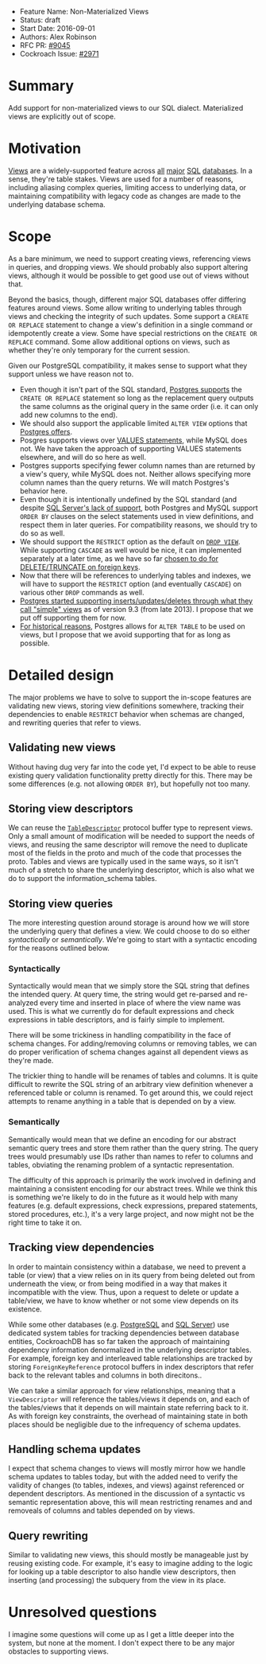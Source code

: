 - Feature Name: Non-Materialized Views
- Status: draft
- Start Date: 2016-09-01
- Authors: Alex Robinson
- RFC PR: [#9045](https://github.com/cockroachdb/cockroach/pull/9045)
- Cockroach Issue: [#2971](https://github.com/cockroachdb/cockroach/issues/2971)

# Summary

Add support for non-materialized views to our SQL dialect.
Materialized views are explicitly out of scope.

# Motivation

[Views](https://en.wikipedia.org/wiki/View_(SQL)) are a widely-supported
feature across
[all](https://www.postgresql.org/docs/9.1/static/sql-createview.html)
[major](http://dev.mysql.com/doc/refman/5.7/en/views.html)
[SQL](https://msdn.microsoft.com/en-us/library/ms187956.aspx)
[databases](http://www.ibm.com/support/knowledgecenter/SSEPEK_10.0.0/intro/src/tpc/db2z_views.html).
In a sense, they're table stakes. Views are used for a number of reasons,
including aliasing complex queries, limiting access to underlying data, or
maintaining compatibility with legacy code as changes are made to the underlying
database schema.

# Scope

As a bare minimum, we need to support creating views, referencing views
in queries, and dropping views. We should probably also support altering
views, although it would be possible to get good use out of views
without that.

Beyond the basics, though, different major SQL databases offer differing
features around views. Some allow writing to underlying tables through views
and checking the integrity of such updates. Some support a
`CREATE OR REPLACE` statement to change a view's definition in a single
command or idempotently create a view. Some have special restrictions on
the `CREATE OR REPLACE` command. Some allow additional options on views,
such as whether they're only temporary for the current session.

Given our PostgreSQL compatibility, it makes sense to support what they
support unless we have reason not to.

* Even though it isn't part of the SQL standard,
  [Postgres supports](https://www.postgresql.org/docs/9.1/static/sql-createview.html)
  the `CREATE OR REPLACE` statement so long as the replacement query
  outputs the same columns as the original query in the same order
  (i.e. it can only add new columns to the end).
* We should also support the applicable limited `ALTER VIEW` options that
  [Postgres offers](https://www.postgresql.org/docs/9.1/static/sql-alterview.html).
* Posgres supports views over
  [VALUES statements](https://www.postgresql.org/docs/9.1/static/sql-values.html),
  while MySQL does not. We have taken the approach of supporting VALUES
  statements elsewhere, and will do so here as well.
* Postgres supports specifying fewer column names than are returned by a
  view's query, while MySQL does not. Neither allows specifying more column
  names than the query returns. We will match Postgres's behavior here.
* Even though it is intentionally undefined by the SQL standard (and despite
  [SQL Server's lack of support](https://msdn.microsoft.com/en-us/library/ms187956.aspx#Anchor_1),
  both Postgres and MySQL support `ORDER BY` clauses on the select
  statements used in view definitions, and respect them in later queries.
  For compatibility reasons, we should try to do so as well.
* We should support the `RESTRICT` option as the default on
  [`DROP VIEW`](https://www.postgresql.org/docs/9.1/static/sql-dropview.html).
  While supporting `CASCADE` as well would be nice, it can implemented
  separately at a later time, as we have so far
  [chosen to do for DELETE/TRUNCATE on foreign keys](fk.md#cascade-and-other-behaviors).
* Now that there will be references to underlying tables and indexes, we
  will have to support the `RESTRICT` option (and eventually `CASCADE`)
  on various other `DROP` commands as well.
* [Postgres started supporting inserts/updates/deletes through what they call "simple" views](https://www.postgresql.org/docs/9.3/static/sql-createview.html)
  as of version 9.3 (from late 2013). I propose that we put off supporting them
  for now.
* [For historical reasons](https://www.postgresql.org/docs/9.4/static/sql-alterview.html),
  Postgres allows for `ALTER TABLE` to be used on views, but I propose that
  we avoid supporting that for as long as possible.

# Detailed design

The major problems we have to solve to support the in-scope features are
validating new views, storing view definitions somewhere, tracking
their dependencies to enable `RESTRICT` behavior when schemas are
changed, and rewriting queries that refer to views.

## Validating new views

Without having dug very far into the code yet, I'd expect to be able to
reuse existing query validation functionality pretty directly for this.
There may be some differences (e.g. not allowing `ORDER BY`), but hopefully
not too many.

## Storing view descriptors

We can reuse the
[`TableDescriptor`](https://github.com/cockroachdb/cockroach/blob/develop/sql/sqlbase/structured.proto#L244)
protocol buffer type to represent views. Only a small amount of
modification will be needed to support the needs of views, and reusing
the same descriptor will remove the need to duplicate most of the fields
in the proto and much of the code that processes the proto. Tables and
views are typically used in the same ways, so it isn't much of a stretch
to share the underlying descriptor, which is also what we do to support
the information_schema tables.

## Storing view queries

The more interesting question around storage is around how we will store
the underlying query that defines a view. We could choose to do so either
*syntactically* or *semantically*. We're going to start with a syntactic
encoding for the reasons outlined below.

### Syntactically

Syntactically would mean that we simply store the SQL string that defines
the intended query. At query time, the string would get re-parsed and
re-analyzed every time and inserted in place of where the view name was
used. This is what we currently do for default expressions and check
expressions in table descriptors, and is fairly simple to implement.

There will be some trickiness in handling compatibility in the face of
schema changes. For adding/removing columns or removing tables, we can
do proper verification of schema changes against all dependent views as
they're made.

The trickier thing to handle will be renames of tables and columns. It
is quite difficult to rewrite the SQL string of an arbitrary view
definition whenever a referenced table or column is renamed. To get
around this, we could reject attempts to rename anything in a table that
is depended on by a view.

### Semantically

Semantically would mean that we define an encoding for our abstract
semantic query trees and store them rather than the query string.
The query trees would presumably use IDs rather than names to refer
to columns and tables, obviating the renaming problem of a syntactic
representation.

The difficulty of this approach is primarily the work involved in
defining and maintaining a consistent encoding for our abstract trees.
While we think this is something we're likely to do in the future as
it would help with many features (e.g. default expressions, check
expressions, prepared statements, stored procedures, etc.), it's a
very large project, and now might not be the right time to take it on.

## Tracking view dependencies

In order to maintain consistency within a database, we need to prevent
a table (or view) that a view relies on in its query from being deleted out
from underneath the view, or from being modified in a way that makes it
incompatible with the view. Thus, upon a request to delete or update a
table/view, we have to know whether or not some view depends on its
existence.

While some other databases (e.g.
[PostgreSQL](https://www.postgresql.org/docs/8.4/static/catalog-pg-depend.html)
and [SQL Server](https://msdn.microsoft.com/en-us/library/bb677315.aspx))
use dedicated system tables for tracking dependencies between database
entities, CockroachDB has so far taken the approach of maintaining
dependency information denormalized in the underlying descriptor tables.
For example, foreign key and interleaved table relationships are tracked
by storing `ForeignKeyReference` protocol buffers in index descriptors
that refer back to the relevant tables and columns in both direcitons..

We can take a similar approach for view relationships, meaning that a
`ViewDescriptor` will reference the tables/views it depends on, and each
of the tables/views that it depends on will maintain state referring back
to it. As with foreign key constraints, the overhead of maintaining state
in both places should be negligible due to the infrequency of schema updates.

## Handling schema updates

I expect that schema changes to views  will mostly mirror how we handle
schema updates to tables today, but with the added need to verify the
validity of changes (to tables, indexes, and views) against referenced
or dependent descriptors. As mentioned in the discussion of a syntactic
vs semantic representation above, this will mean restricting renames and
and removeals of columns and tables depended on by views.

## Query rewriting

Similar to validating new views, this should mostly be manageable just
by reusing existing code. For example, it's easy to imagine adding
to the logic for looking up a table descriptor to also handle view
descriptors, then inserting (and processing) the subquery from the view
in its place.

# Unresolved questions

I imagine some questions will come up as I get a little deeper into the
system, but none at the moment. I don't expect there to be any major
obstacles to supporting views.
